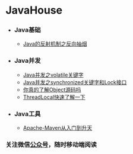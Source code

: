 # JavaHouse


- ### Java基础
    - [Java的反射机制之反向抽烟](/Java基础/Java的反射机制之反向抽烟.md)
    
- ### Java并发
    - [Java并发之volatile关键字](/Java并发/Java并发之volatile关键字.md)  
    - [Java并发之synchronized关键字和Lock接口](/Java并发/Java并发之synchronized关键字和Lock接口.md)  
    - [你真的了解Object源码吗](/Java并发/你真的了解Object源码吗.md)
    - [ThreadLocal快速了解一下](/Java并发/ThreadLocal快速了解一下.md) 
    
 - ### Java工具
    - [Apache-Maven从入门到升天](/Java工具/Apache-Maven从入门到升天.md)

### 关注微信[公众号](/Java并发/公众号.jpg)，随时移动端阅读
